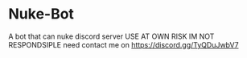 # Nuke-Bot
A bot that can nuke discord server USE AT OWN RISK IM NOT RESPONDSIPLE  need contact me on https://discord.gg/TyQDuJwbV7
